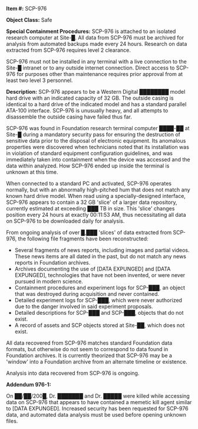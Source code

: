 **Item #:** SCP-976

**Object Class:** Safe

**Special Containment Procedures:** SCP-976 is attached to an isolated research computer at Site-█. All data from SCP-976 must be archived for analysis from automated backups made every 24 hours. Research on data extracted from SCP-976 requires level 2 clearance.

SCP-976 must not be installed in any terminal with a live connection to the Site-█ intranet or to any outside internet connection. Direct access to SCP-976 for purposes other than maintenance requires prior approval from at least two level 3 personnel.

**Description:** SCP-976 appears to be a Western Digital ████████ model hard drive with an indicated capacity of 32 GB. The outside casing is identical to a hard drive of the indicated model and has a standard parallel ATA-100 interface. SCP-976 is unusually heavy, and all attempts to disassemble the outside casing have failed thus far.

SCP-976 was found in Foundation research terminal computer ████-██ at Site-█ during a mandatory security pass for ensuring the destruction of sensitive data prior to the disposal of electronic equipment. Its anomalous properties were discovered when technicians noted that its installation was in violation of standard equipment configuration guidelines, and was immediately taken into containment when the device was accessed and the data within analyzed. How SCP-976 ended up inside the terminal is unknown at this time.

When connected to a standard PC and activated, SCP-976 operates normally, but with an abnormally high-pitched hum that does not match any known hard drive model. When read using a specially-designed interface, SCP-976 appears to contain a 32 GB 'slice' of a larger data repository, currently estimated at exceeding ███ TB in size. This 'slice' changes position every 24 hours at exactly 00:11:53 AM, thus necessitating all data on SCP-976 to be downloaded daily for analysis.

From ongoing analysis of over █,███ 'slices' of data extracted from SCP-976, the following file fragments have been reconstructed:

*   Several fragments of news reports, including images and partial videos. These news items are all dated in the past, but do not match any news reports in Foundation archives.
*   Archives documenting the use of \[DATA EXPUNGED\] and \[DATA EXPUNGED\], technologies that have not been invented, or were never pursued in modern science.
*   Containment procedures and experiment logs for SCP-███, an object that was destroyed during acquisition and never contained.
*   Detailed experiment logs for SCP-███, which were never authorized due to the danger involved in said experiment proposals.
*   Detailed descriptions for SCP-███ and SCP-███, objects that do not exist.
*   A record of assets and SCP objects stored at Site-██, which does not exist.

All data recovered from SCP-976 matches standard Foundation data formats, but otherwise do not seem to correspond to data found in Foundation archives. It is currently theorized that SCP-976 may be a 'window' into a Foundation archive from an alternate timeline or existence.

Analysis into data recovered from SCP-976 is ongoing.

**Addendum 976-1:**

On ██/██/200█, Dr. ███████ and Dr. █████ were killed while accessing data on SCP-976 that appears to have contained a memetic kill agent similar to \[DATA EXPUNGED\]. Increased security has been requested for SCP-976 data, and automated data analysis must be used before opening unknown files.